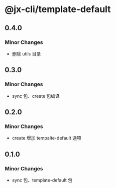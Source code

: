 # @jx-cli/template-default

## 0.4.0

### Minor Changes

- 删除 utils 目录

## 0.3.0

### Minor Changes

- sync 包、create 包编译

## 0.2.0

### Minor Changes

- create 增加 tempalte-default 选项

## 0.1.0

### Minor Changes

- sync 包、template-default 包
